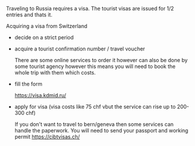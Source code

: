 Traveling to Russia requires a visa. The tourist visas are issued for 1/2 entries and thats it. 

Acquiring a visa from Switzerland

 * decide on a strict period 
 * acquire a tourist confirmation number / travel voucher
 
   There are some online services to order it however can also be done by some tourist agency however this means you will need to book
   the whole trip with them which costs. 
 
 * fill the form
 
   https://visa.kdmid.ru/
 
 * apply for visa (visa costs like 75 chf vbut the service can rise up to 200-300 chf)
 
   If you don't want to travel to bern/geneva then some services can handle the paperwork. 
   You will need to send your passport and working permit
   https://cibtvisas.ch/
   
   
